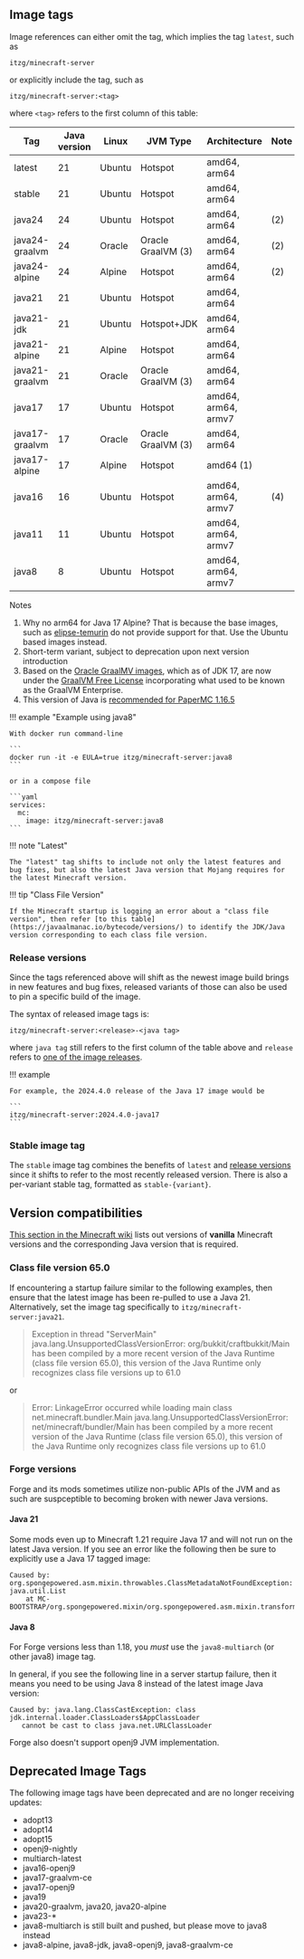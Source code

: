 ## Image tags

Image references can either omit the tag, which implies the tag `latest`, such as

    itzg/minecraft-server

or explicitly include the tag, such as

    itzg/minecraft-server:<tag>

where `<tag>` refers to the first column of this table:

| Tag            | Java version | Linux  | JVM Type           | Architecture        | Note |
|----------------|--------------|--------|--------------------|---------------------|------|
| latest         | 21           | Ubuntu | Hotspot            | amd64, arm64        |      |
| stable         | 21           | Ubuntu | Hotspot            | amd64, arm64        |      |
| java24         | 24           | Ubuntu | Hotspot            | amd64, arm64        | (2)  |
| java24-graalvm | 24           | Oracle | Oracle GraalVM (3) | amd64, arm64        | (2)  |
| java24-alpine  | 24           | Alpine | Hotspot            | amd64, arm64        | (2)  |
| java21         | 21           | Ubuntu | Hotspot            | amd64, arm64        |      |
| java21-jdk     | 21           | Ubuntu | Hotspot+JDK        | amd64, arm64        |      |
| java21-alpine  | 21           | Alpine | Hotspot            | amd64, arm64        |      |
| java21-graalvm | 21           | Oracle | Oracle GraalVM (3) | amd64, arm64        |      |   
| java17         | 17           | Ubuntu | Hotspot            | amd64, arm64, armv7 |      |
| java17-graalvm | 17           | Oracle | Oracle GraalVM (3) | amd64, arm64        |      |   
| java17-alpine  | 17           | Alpine | Hotspot            | amd64  (1)          |      |
| java16         | 16           | Ubuntu | Hotspot            | amd64, arm64, armv7 | (4)  |
| java11         | 11           | Ubuntu | Hotspot            | amd64, arm64, armv7 |      |
| java8          | 8            | Ubuntu | Hotspot            | amd64, arm64, armv7 |      |

Notes

1. Why no arm64 for Java 17 Alpine? That is because the base images, such as [elipse-temurin](https://hub.docker.com/_/eclipse-temurin/tags?page=&page_size=&ordering=&name=17-jre-alpine) do not provide support for that. Use the Ubuntu based images instead.
2. Short-term variant, subject to deprecation upon next version introduction
3. Based on the [Oracle GraalMV images](https://blogs.oracle.com/java/post/new-oracle-graalvm-container-images), which as of JDK 17, are now under the [GraalVM Free License](https://blogs.oracle.com/java/post/graalvm-free-license) incorporating what used to be known as the GraalVM Enterprise.
4. This version of Java is [recommended for PaperMC 1.16.5](https://docs.papermc.io/paper/getting-started/#requirements)

!!! example "Example using java8"

    With docker run command-line
    
    ```
    docker run -it -e EULA=true itzg/minecraft-server:java8
    ```
    
    or in a compose file
    
    ```yaml
    services:
      mc:
        image: itzg/minecraft-server:java8
    ```

!!! note "Latest"

    The "latest" tag shifts to include not only the latest features and bug fixes, but also the latest Java version that Mojang requires for the latest Minecraft version.

!!! tip "Class File Version"

    If the Minecraft startup is logging an error about a "class file version", then refer [to this table](https://javaalmanac.io/bytecode/versions/) to identify the JDK/Java version corresponding to each class file version.

### Release versions

Since the tags referenced above will shift as the newest image build brings in new features and bug fixes, released variants of those can also be used to pin a specific build of the image.

The syntax of released image tags is:

    itzg/minecraft-server:<release>-<java tag>

where `java tag` still refers to the first column of the table above and `release` refers to [one of the image releases](https://github.com/itzg/docker-minecraft-server/releases).

!!! example

    For example, the 2024.4.0 release of the Java 17 image would be
    
    ```
    itzg/minecraft-server:2024.4.0-java17
    ```

### Stable image tag

The `stable` image tag combines the benefits of `latest` and [release versions](#release-versions) since it shifts to refer to the most recently released version. There is also a per-variant stable tag, formatted as `stable-{variant}`.

## Version compatibilities

[This section in the Minecraft wiki](https://minecraft.wiki/w/Tutorials/Update_Java#Why_update?) lists out versions of **vanilla** Minecraft versions and the corresponding Java version that is required.

### Class file version 65.0

If encountering a startup failure similar to the following examples, then ensure that the latest image has been re-pulled to use a Java 21. Alternatively, set the image tag specifically to `itzg/minecraft-server:java21`.

> Exception in thread "ServerMain" java.lang.UnsupportedClassVersionError: org/bukkit/craftbukkit/Main has been compiled by a more recent version of the Java Runtime (class file version 65.0), this version of the Java Runtime only recognizes class file versions up to 61.0

or

> Error: LinkageError occurred while loading main class net.minecraft.bundler.Main
java.lang.UnsupportedClassVersionError: net/minecraft/bundler/Main has been compiled by a more recent version of the Java Runtime (class file version 65.0), this version of the Java Runtime only recognizes class file versions up to 61.0


### Forge versions

Forge and its mods sometimes utilize non-public APIs of the JVM and as such are suspceptible to becoming broken with newer Java versions.

#### Java 21

Some mods even up to Minecraft 1.21 require Java 17 and will not run on the latest Java version. If you see an error like the following then be sure to explicitly use a Java 17 tagged image:

```
Caused by: org.spongepowered.asm.mixin.throwables.ClassMetadataNotFoundException: java.util.List
	at MC-BOOTSTRAP/org.spongepowered.mixin/org.spongepowered.asm.mixin.transformer.MixinPreProcessorStandard.transformMethod(MixinPreProcessorStandard.java:754)
```

#### Java 8

For Forge versions less than 1.18, you _must_ use the `java8-multiarch` (or other java8) image tag.

In general, if you see the following line in a server startup failure, then it means you need to be using Java 8 instead of the latest image Java version:

```
Caused by: java.lang.ClassCastException: class jdk.internal.loader.ClassLoaders$AppClassLoader 
   cannot be cast to class java.net.URLClassLoader
```

Forge also doesn't support openj9 JVM implementation.

## Deprecated Image Tags

The following image tags have been deprecated and are no longer receiving updates:

- adopt13
- adopt14
- adopt15
- openj9-nightly
- multiarch-latest
- java16-openj9
- java17-graalvm-ce
- java17-openj9
- java19
- java20-graalvm, java20, java20-alpine
- java23-*
- java8-multiarch is still built and pushed, but please move to java8 instead
- java8-alpine, java8-jdk, java8-openj9, java8-graalvm-ce
